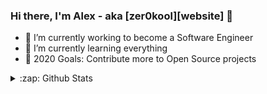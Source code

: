 ### Hi there, I'm Alex - aka [zer0kool][website] 👋

- 🔭 I’m currently working to become a Software Engineer
- 🌱 I’m currently learning everything 
- 🥅 2020 Goals: Contribute more to Open Source projects

<details>
  <summary>:zap: Github Stats</summary>

  <img align="left" alt="zer0kool's Github Stats" src="https://github-readme-stats.codestackr.vercel.app/api?username=zer0kool&show_icons=true&hide_border=true" />

</details>